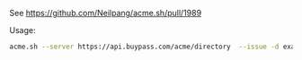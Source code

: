 See https://github.com/Neilpang/acme.sh/pull/1989


Usage:

```sh
acme.sh --server https://api.buypass.com/acme/directory  --issue -d example.com -d www.example.com .....
```
